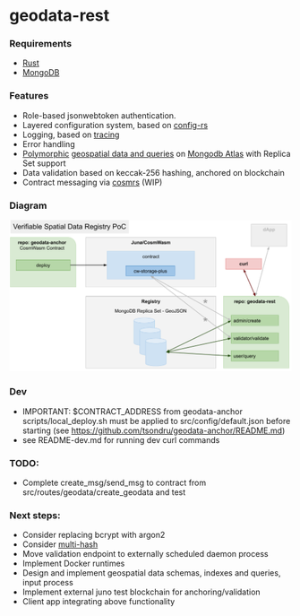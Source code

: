 # geodata-rest

### Requirements

- [Rust](https://www.rust-lang.org/tools/install)
- [MongoDB](https://docs.mongodb.com/manual/installation/)

### Features

* Role-based jsonwebtoken authentication.
* Layered configuration system, based on [config-rs](https://github.com/mehcode/config-rs)
* Logging, based on [tracing](https://github.com/tokio-rs/tracing)
* Error handling
* [Polymorphic](https://docs.mongodb.com/manual/reference/geojson/#geometrycollection) [geospatial data and queries](https://docs.mongodb.com/manual/geospatial-queries/#geospatial-queries)  on [Mongodb Atlas](https://www.mongodb.com/atlas/database) with Replica Set support
* Data validation based on keccak-256 hashing, anchored on blockchain
* Contract messaging via [cosmrs](https://github.com/cosmos/cosmos-rust) (WIP)

### Diagram

![diagram](./assets/diagram.png)

### Dev
* IMPORTANT: $CONTRACT_ADDRESS from geodata-anchor scripts/local_deploy.sh must be applied to src/config/default.json before starting
 (see https://github.com/tsondru/geodata-anchor/README.md)
* see README-dev.md for running dev curl commands

### TODO:
* Complete create_msg/send_msg to contract from src/routes/geodata/create_geodata and test

### Next steps:
* Consider replacing bcrypt with argon2
* Consider [multi-hash](https://github.com/multiformats/rust-multihash)
* Move validation endpoint to externally scheduled daemon process
* Implement Docker runtimes
* Design and implement geospatial data schemas, indexes and queries, input process
* Implement external juno test blockchain for anchoring/validation
* Client app integrating above functionality


